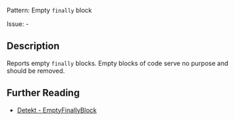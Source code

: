 Pattern: Empty `finally` block

Issue: -

## Description

Reports empty `finally` blocks. Empty blocks of code serve no purpose and should be removed.

## Further Reading

* [Detekt - EmptyFinallyBlock](https://detekt.dev/docs/rules/empty-blocks/#emptyfinallyblock)